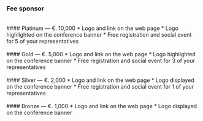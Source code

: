 ### Fee sponsor
<br/>
#### Platinum — €. 10,000
* Logo and link on the web page
* Logo highlighted on the conference banner
* Free registration and social event for 5 of your representatives
<br/>
<br/>
#### Gold — €. 5,000
* Logo and link on the web page
* Logo highlighted on the conference banner
* Free registration and social event for 3 of your representatives
<br/>
<br/>
#### Silver — €. 2,000
* Logo and link on the web page
* Logo displayed on the conference banner
* Free registration and social event for 1 of your representatives
<br/>
<br/>
#### Bronze — €. 1,000
* Logo and link on the web page
* Logo displayed on the conference banner

